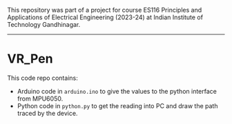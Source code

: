 This repository was part of a project for course ES116 Principles and Applications of Electrical Engineering (2023-24) at Indian Institute of Technology Gandhinagar.

----
# VR_Pen
This code repo contains:
- Arduino code in `arduino.ino` to give the values to the python interface from MPU6050.
- Python code in `python.py` to get the reading into PC and draw the path traced by the device.
